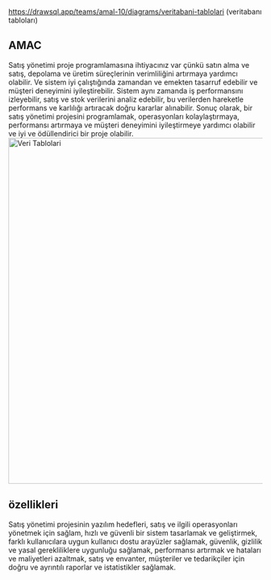 https://drawsql.app/teams/amal-10/diagrams/veritabani-tablolari       (veritabanı tabloları)
## AMAC
Satış yönetimi proje programlamasına ihtiyacınız var çünkü satın alma ve satış, depolama ve üretim süreçlerinin verimliliğini artırmaya yardımcı olabilir. Ve sistem iyi çalıştığında zamandan ve emekten tasarruf edebilir ve müşteri deneyimini iyileştirebilir. Sistem aynı zamanda iş performansını izleyebilir, satış ve stok verilerini analiz edebilir, bu verilerden hareketle performans ve karlılığı artıracak doğru kararlar alınabilir. Sonuç olarak, bir satış yönetimi projesini programlamak, operasyonları kolaylaştırmaya, performansı artırmaya ve müşteri deneyimini iyileştirmeye yardımcı olabilir ve iyi ve ödüllendirici bir proje olabilir.<img width="686" alt="Veri Tablolari" src="https://user-images.githubusercontent.com/115733112/236695747-66e89390-e906-4e55-989b-00347f6ccc86.png">

## özellikleri
Satış yönetimi projesinin yazılım hedefleri, satış ve ilgili operasyonları yönetmek için sağlam, hızlı ve güvenli bir sistem tasarlamak ve geliştirmek, farklı kullanıcılara uygun kullanıcı dostu arayüzler sağlamak, güvenlik, gizlilik ve yasal gerekliliklere uygunluğu sağlamak, performansı artırmak ve hataları ve maliyetleri azaltmak, satış ve envanter, müşteriler ve tedarikçiler için doğru ve ayrıntılı raporlar ve istatistikler sağlamak.







